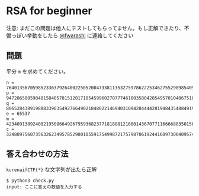 # RSA for beginner

注意: まだこの問題は他人にテストしてもらってません。もし正解できたり、不備っぽい挙動をしたら [@fwarashi](https://twitter.com/fwarashi) に連絡してください

## 問題

平分 `m` を求めてください。

```
n = 76401356705985233637926400225052004733811353275978622253462755298985409985168728727133727992694231304498333160514800700438630833247051876389917798603347490214425387039527036223924660036138834276797950456367599498143090798184356784272953933742233711681300940842307876488914197633254830365941373858653158410477
p = 9472865805984815840578151201718545996027077746100358042854957010406751045715957839314122688102916928184892101170726561062343553207361111219458499548322241
q = 8065284389198883390354927664902184802214694031094284444281948435488491997829048417620530482840504432925674952059478718960693791259251886769759546752369197
e = 65537
m = 4234091389240821950866492679593682377181888121600143670771166668835015649912010253689549943995325312239701455520359037
c = 32488975607356326234957852980105591754998721757987061924416097306409574800432492024454890355460363949134459185796551038351308397482334793449469176455658866514326537002109200950284539175004108385384430049155874354770676177134519123366665841159156725732034965896666064543107057839483005176749660891674303235626
```

## 答え合わせの方法

`kurenaifCTF{*}` な文字列が出たら正解

```
$ python3 check.py
input: ここに答えの数値を入力する
```

